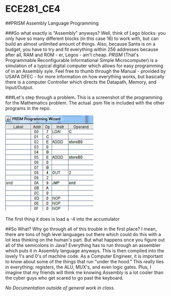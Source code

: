 ECE281_CE4
==========

##PRISM Assembly Language Programming

###So what exactly is "Assembly" anyways?
Well, think of Lego blocks: you only have so many different blocks (in this case 16) to work with, but can build an almost unlimited amount of things. Also, because Santa is on a budget, you have to try and fit everything within 256 addresses because after all, RAM and ROM - er, Legos - ain't cheap. _PRISM_ (That's Programmable Reconfigurable Informational 
Simple Microcomputer) is a simulation of a typical digital computer which allows for easy programming of in an Assembly syle. Feel free to thumb through the Manual - provided by USAFA DFEC - for more information on how everything works, but basically there is a computer Controller which directs the Datapath, Memory, and Input/Output.

###Let's step through a problem.
This is a screenshot of the programming for the Mathematics problem. The actual .psm file is included with the other programs in the repo.

![alt text](https://github.com/byarbrough/ECE281_CE4/blob/master/Mathematics_Shot.PNG?raw=true "Mathematics.psm")

The first thing it does is load a -4 into the accumulator

##So What?
Why go through all of this trouble in the first place? I mean, there are tons of high level languages out there which could do this with a lot less thinking on the human's part. But what happens once you figure out all of the semicolons in Java? Everything has to run through an assembler which puts it in Assembly language anyways. This is then compiled into the lovely 1's and 0's of machine code. As a Computer Engineer, it is important to know about some of the things that run "under the hood." This really ties in everything: registers, the ALU, MUX's, and even logic gates. Plus, I imagine that my friends will think me knowing Assembly is a lot cooler than the cyber guys who get scared to go past the keyboard.

_No Documentation outside of general work in class._
